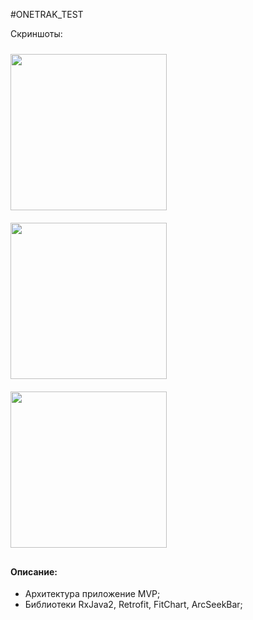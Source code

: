 #ONETRAK_TEST

Скриншоты:

<table>
<img src="https://user-images.githubusercontent.com/35770289/50966948-a46b3100-14e7-11e9-8c11-32903df9962c.png" width="250" align="left" vspace="10">
<img src="https://user-images.githubusercontent.com/35770289/50943869-30a53600-149f-11e9-9bf1-415829c0bc07.png" width="250" align="left" vspace="10">
<img src="https://user-images.githubusercontent.com/35770289/50943869-30a53600-149f-11e9-9bf1-415829c0bc07.png" width="250" align="left" vspace="10">
</table>


#### Описание:
 - Архитектура приложение MVP;     
 - Библиотеки RxJava2, Retrofit, FitChart, ArcSeekBar;
